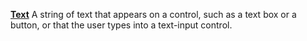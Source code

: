[**Text**](properties-text.md) A string of text that appears on a control, such as a text box or a button, or that the user types into a text-input control.
